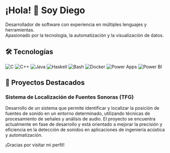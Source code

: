 # ¡Hola! 👋 Soy Diego

Desarrollador de software con experiencia en múltiples lenguajes y herramientas.  
Apasionado por la tecnología, la automatización y la visualización de datos.

## 🛠️ Tecnologías

![C](https://img.shields.io/badge/C-00599C?style=for-the-badge&logo=c&logoColor=white)
![C++](https://img.shields.io/badge/C%2B%2B-00599C?style=for-the-badge&logo=c%2B%2B&logoColor=white)
![Java](https://img.shields.io/badge/Java-ED8B00?style=for-the-badge&logo=openjdk&logoColor=white)
![Haskell](https://img.shields.io/badge/Haskell-5D4F85?style=for-the-badge&logo=haskell&logoColor=white)
![Bash](https://img.shields.io/badge/Bash-4E9A06?style=for-the-badge&logo=gnu-bash&logoColor=white)
![Docker](https://img.shields.io/badge/Docker-2496ED?style=for-the-badge&logo=docker&logoColor=white)
![Power Apps](https://img.shields.io/badge/Power_Apps-742774?style=for-the-badge&logo=microsoft-power-apps&logoColor=white)
![Power BI](https://img.shields.io/badge/Power_BI-F2C811?style=for-the-badge&logo=power-bi&logoColor=black)

## 🚀 Proyectos Destacados

### **Sistema de Localización de Fuentes Sonoras (TFG)**  
Desarrollo de un sistema que permite identificar y localizar la posición de fuentes de sonido en un entorno determinado, utilizando técnicas de procesamiento de señales y análisis de audio. El proyecto se encuentra actualmente en fase de desarrollo y está orientado a mejorar la precisión y eficiencia en la detección de sonidos en aplicaciones de ingeniería acústica y automatización. 

¡Gracias por visitar mi perfil!
